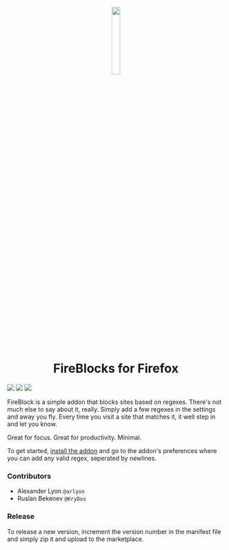 <p align="center"><img src="images/logo.svg" width="20%"></p>
<h1 align="center">FireBlocks for Firefox</h1>

![](https://img.shields.io/amo/stars/fireblocks1) ![](https://img.shields.io/amo/v/fireblocks1) ![](https://img.shields.io/amo/users/fireblocks1)

FireBlock is a simple addon that blocks sites based on regexes. 
There's not much else to say about it, really. Simply add a few
regexes in the settings and away you fly. Every time you visit
a site that matches it, it well step in and let you know.

Great for focus. Great for productivity. Minimal.

To get started, [install the addon](https://addons.mozilla.org/en-US/firefox/addon/fireblocks1/) 
and go to the addon's preferences where you can add any valid regex, 
seperated by newlines.

### Contributors

- Alexander Lyon `@arlyon`
- Ruslan Bekenev `@KryDos`

### Release 

To release a new version, increment the version number in the
manifest file and simply zip it and upload to the marketplace.
